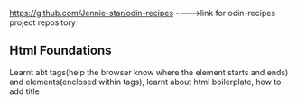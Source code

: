 https://github.com/Jennie-star/odin-recipes   ---->link for odin-recipes project repository

## **Html Foundations**
Learnt abt tags(help the browser know where the element starts and ends) and elements(enclosed within tags), 
learnt about html boilerplate, how to add title<title>(within head),how to add paragraphs, how to add heading and alter its size, how to make text bold, how to make text italic, about relative and absolute links and how to insert links in html file about how to insert image importance hof commiting messages.

## **CSS Foundations**
learnt about selectors and their different types.
selectors are used to select html elements to add desired css styles to them.
types of selectors-universal selector,type selector,class selector,id selector.
learnt how to group selectors with common properties, and how to chain selectors in elements with multiple classes/id.
learnt to apply the following properties color(text color), background color,text align, font size, font family, font weight etc.
learnt how to add color using various formats like rgb,hsl,hex and keyword.

### **Cascade**-helps determine which css rules get applied to html elements
3 cascade rules:
specificity:helps determine which rule to apply when multiple declarations exist.
            inline styles have highest specificity.
            specificity order:id selector > class selector > type selector
            when same selectors are used the rule with more no. of selectors is chosen.
inheritance:rules applied to parent element automatically transfer to child elements unless specifically targetted.
rule order:if all the above given rules are unable to decide which rule is superior than the last defined rule is the one that is ultimately applied.

### **Block and Inline**
Css has two box models-block and inline
block-new elements start from the next line.(E.g:div)
inline-new elements continue from the same line as the elements beside them.(E.g:span)
inline-block-elements with this display type behave like inline, but their padding and margin is similar to that of block.
## **Div and Span**
Div and span are elemnts that do not add an meaning to their content, or have any affect on they content enclose, and are used extensively to group elements under a single parent element, and be distinguished by giving class or id which helps in styling;
div is used primarily to group block elements while span is used to group inline elements.

